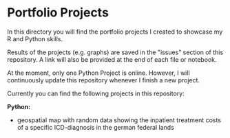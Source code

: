 # Portfolio Projects
In this directory you will find the portfolio projects I created to showcase my R and Python skills.

Results of the projects (e.g. graphs) are saved in the "issues" section of this repository. A link will also be provided at the end of each file or notebook.

At the moment, only one Python Project is online. However, I will continuously update this repository whenever I finish a new project. 

Currently you can find the following projects in this repository:

__Python:__
- geospatial map with random data showing the inpatient treatment costs of a specific ICD-diagnosis in the german federal lands
